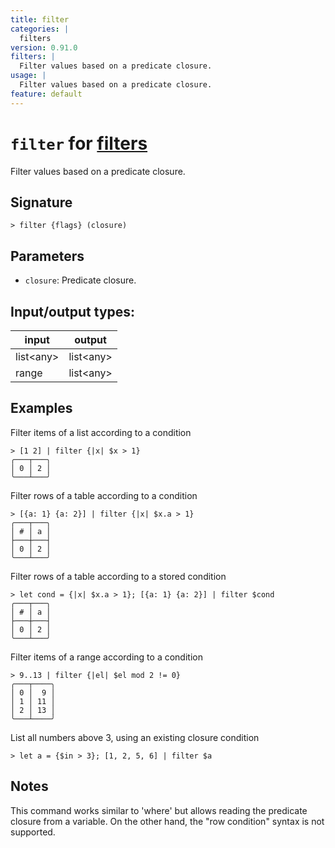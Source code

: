 ```yaml
---
title: filter
categories: |
  filters
version: 0.91.0
filters: |
  Filter values based on a predicate closure.
usage: |
  Filter values based on a predicate closure.
feature: default
---
```

<!-- This file is automatically generated. Please edit the command in https://github.com/nushell/nushell instead. -->

# `filter` for [filters](/commands/categories/filters.md)

<div class='command-title'>Filter values based on a predicate closure.</div>

## Signature

```> filter {flags} (closure)```

## Parameters

 -  `closure`: Predicate closure.


## Input/output types:

| input     | output    |
| --------- | --------- |
| list\<any\> | list\<any\> |
| range     | list\<any\> |
## Examples

Filter items of a list according to a condition
```nu
> [1 2] | filter {|x| $x > 1}
╭───┬───╮
│ 0 │ 2 │
╰───┴───╯

```

Filter rows of a table according to a condition
```nu
> [{a: 1} {a: 2}] | filter {|x| $x.a > 1}
╭───┬───╮
│ # │ a │
├───┼───┤
│ 0 │ 2 │
╰───┴───╯

```

Filter rows of a table according to a stored condition
```nu
> let cond = {|x| $x.a > 1}; [{a: 1} {a: 2}] | filter $cond
╭───┬───╮
│ # │ a │
├───┼───┤
│ 0 │ 2 │
╰───┴───╯

```

Filter items of a range according to a condition
```nu
> 9..13 | filter {|el| $el mod 2 != 0}
╭───┬────╮
│ 0 │  9 │
│ 1 │ 11 │
│ 2 │ 13 │
╰───┴────╯

```

List all numbers above 3, using an existing closure condition
```nu
> let a = {$in > 3}; [1, 2, 5, 6] | filter $a

```

## Notes
This command works similar to 'where' but allows reading the predicate closure from
a variable. On the other hand, the "row condition" syntax is not supported.